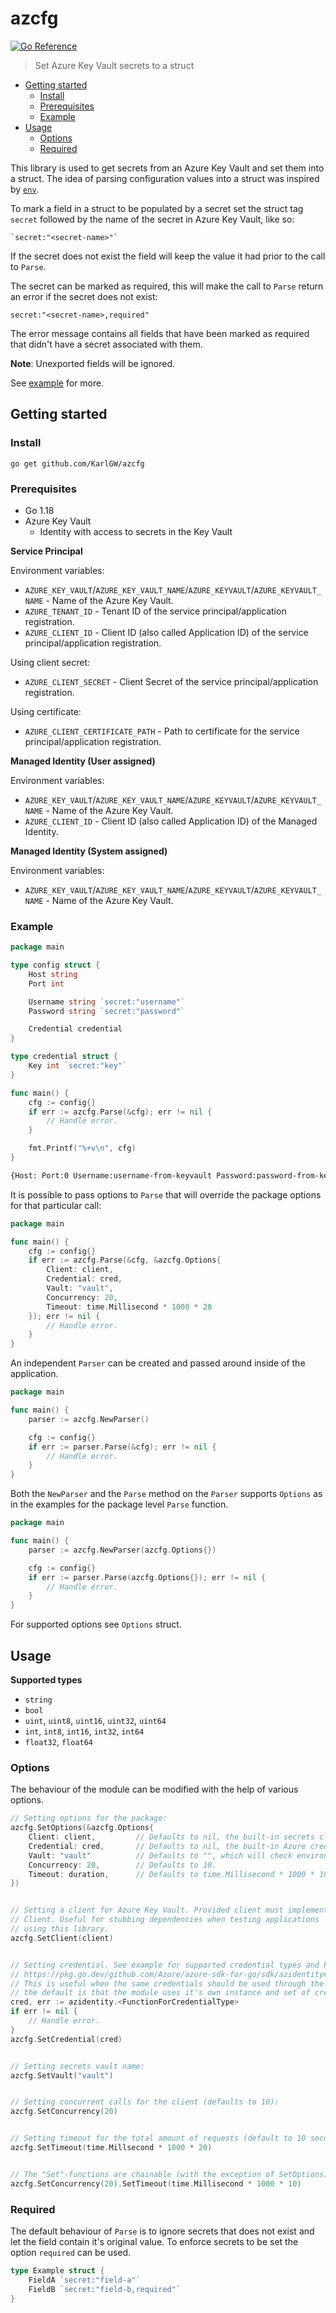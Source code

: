 # azcfg

[![Go Reference](https://pkg.go.dev/badge/github.com/KarlGW/azcfg.svg)](https://pkg.go.dev/github.com/KarlGW/azcfg)

> Set Azure Key Vault secrets to a struct

* [Getting started](#getting-started)
  * [Install](#install)
  * [Prerequisites](#prerequisites)
  * [Example](#example)
* [Usage](#usage)
  * [Options](#options)
  * [Required](#required)

This library is used to get secrets from an Azure Key Vault and set them into a struct. The idea of parsing
configuration values into a struct was inspired by [`env`](https://github.com/caarlos0/env).

To mark a field in a struct to be populated by a secret set the struct tag `secret` followed by the name
of the secret in Azure Key Vault, like so:
```
`secret:"<secret-name>"`
```

If the secret does not exist the field will keep the value it had prior to the call to `Parse`.


The secret can be marked as required, this will make the call to `Parse` return an error if the secret
does not exist:

```
secret:"<secret-name>,required"
```

The error message contains all fields that have been marked as required that didn't have a secret associated with them.

**Note**: Unexported fields will be ignored.

See [example](#example) for more.

## Getting started

### Install

```
go get github.com/KarlGW/azcfg
```

### Prerequisites

* Go 1.18
* Azure Key Vault
  * Identity with access to secrets in the Key Vault


**Service Principal**

Environment variables:

* `AZURE_KEY_VAULT`/`AZURE_KEY_VAULT_NAME`/`AZURE_KEYVAULT`/`AZURE_KEYVAULT_NAME` - Name of the Azure Key Vault.
* `AZURE_TENANT_ID` - Tenant ID of the service principal/application registration.
* `AZURE_CLIENT_ID` - Client ID (also called Application ID) of the service principal/application registration.

Using client secret:
* `AZURE_CLIENT_SECRET` - Client Secret of the service principal/application registration.

Using certificate:
* `AZURE_CLIENT_CERTIFICATE_PATH` - Path to certificate for the service principal/application registration.


**Managed Identity (User assigned)**

Environment variables:

* `AZURE_KEY_VAULT`/`AZURE_KEY_VAULT_NAME`/`AZURE_KEYVAULT`/`AZURE_KEYVAULT_NAME` - Name of the Azure Key Vault.
* `AZURE_CLIENT_ID` - Client ID (also called Application ID) of the Managed Identity.

**Managed Identity (System assigned)**

Environment variables:

* `AZURE_KEY_VAULT`/`AZURE_KEY_VAULT_NAME`/`AZURE_KEYVAULT`/`AZURE_KEYVAULT_NAME` - Name of the Azure Key Vault.

### Example

```go
package main

type config struct {
    Host string
    Port int

    Username string `secret:"username"`
    Password string `secret:"password"`

    Credential credential
}

type credential struct {
    Key int `secret:"key"`
}

func main() {
    cfg := config{}
    if err := azcfg.Parse(&cfg); err != nil {
        // Handle error.
    }

    fmt.Printf("%+v\n", cfg)
}
```

```sh
{Host: Port:0 Username:username-from-keyvault Password:password-from-keyvault Credential:{Key:12345}}
```

It is possible to pass options to `Parse` that will override the package options for that particular call:

```go
package main

func main() {
    cfg := config{}
    if err := azcfg.Parse(&cfg, &azcfg.Options{
        Client: client,
        Credential: cred,
        Vault: "vault",
        Concurrency: 20,
        Timeout: time.Millisecond * 1000 * 20
    }); err != nil {
        // Handle error.
    }
}
```

An independent `Parser` can be created and passed around inside of the application.

```go
package main

func main() {
    parser := azcfg.NewParser()

    cfg := config{}
    if err := parser.Parse(&cfg); err != nil {
        // Handle error.
    }
}
```

Both the `NewParser` and the `Parse` method on the `Parser` supports `Options` as in the examples
for the package level `Parse` function.

```go
package main

func main() {
    parser := azcfg.NewParser(azcfg.Options{})

    cfg := config{}
    if err := parser.Parse(azcfg.Options{}); err != nil {
        // Handle error.
    }
}
```

For supported options see `Options` struct.

## Usage

**Supported types**

* `string`
* `bool`
* `uint`, `uint8`, `uint16`, `uint32`, `uint64`
* `int`, `int8`, `int16`, `int32`, `int64`
* `float32`, `float64`


### Options

The behaviour of the module can be modified with the help of various options.

```go
// Setting options for the package:
azcfg.SetOptions(&azcfg.Options{
    Client: client,         // Defaults to nil, the built-in secrets client.
    Credential: cred,       // Defaults to nil, the built-in Azure credential authentication flow.
    Vault: "vault"          // Defaults to "", which will check environment variables.
    Concurrency: 20,        // Defaults to 10.
    Timeout: duration,      // Defaults to time.Millisecond * 1000 * 10 (10 seconds)
})


// Setting a client for Azure Key Vault. Provided client must implement
// Client. Useful for stubbing dependencies when testing applications
// using this library.
azcfg.SetClient(client)


// Setting credential. See example for supported credential types and how to set the at:
// https://pkg.go.dev/github.com/Azure/azure-sdk-for-go/sdk/azidentity#readme-credential-types.
// This is useful when the same credentials should be used through the entire application,
// the default is that the module uses it's own instance and set of credentials.
cred, err := azidentity.<FunctionForCredentialType>
if err != nil {
    // Handle error.
}
azcfg.SetCredential(cred)


// Setting secrets vault name:
azcfg.SetVault("vault")


// Setting concurrent calls for the client (defaults to 10):
azcfg.SetConcurrency(20)


// Setting timeout for the total amount of requests (default to 10 seconds):
azcfg.SetTimeout(time.Millsecond * 1000 * 20)


// The "Set"-functions are chainable (with the exception of SetOptions), and can be called like so:
azcfg.SetConcurrency(20).SetTimeout(time.Millisecond * 1000 * 10)
```

### Required

The default behaviour of `Parse` is to ignore secrets that does not exist and let the field contain it's original value.
To enforce secrets to be set the option `required` can be used.

```go
type Example struct {
    FieldA `secret:"field-a"`
    FieldB `secret:"field-b,required"`
}
```
